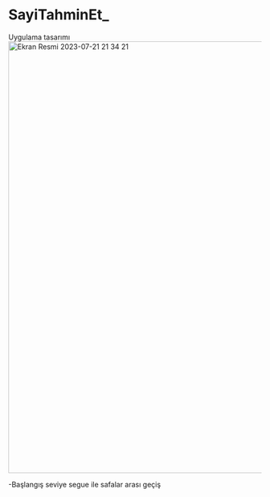 # SayiTahminEt_
Uygulama tasarımı
<img width="859" alt="Ekran Resmi 2023-07-21 21 34 21" src="https://github.com/duman011/SayiTahminEt_/assets/81991720/e430744e-26e3-4432-8dc4-6f52aa6418ac">

-Başlangış seviye segue ile safalar arası geçiş 
